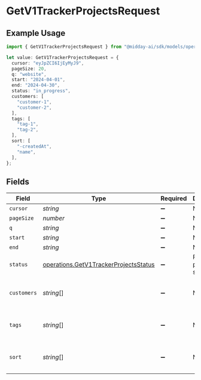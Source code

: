 # GetV1TrackerProjectsRequest

## Example Usage

```typescript
import { GetV1TrackerProjectsRequest } from "@midday-ai/sdk/models/operations";

let value: GetV1TrackerProjectsRequest = {
  cursor: "eyJpZCI6IjEyMyJ9",
  pageSize: 20,
  q: "website",
  start: "2024-04-01",
  end: "2024-04-30",
  status: "in_progress",
  customers: [
    "customer-1",
    "customer-2",
  ],
  tags: [
    "tag-1",
    "tag-2",
  ],
  sort: [
    "-createdAt",
    "name",
  ],
};
```

## Fields

| Field                                                                                          | Type                                                                                           | Required                                                                                       | Description                                                                                    | Example                                                                                        |
| ---------------------------------------------------------------------------------------------- | ---------------------------------------------------------------------------------------------- | ---------------------------------------------------------------------------------------------- | ---------------------------------------------------------------------------------------------- | ---------------------------------------------------------------------------------------------- |
| `cursor`                                                                                       | *string*                                                                                       | :heavy_minus_sign:                                                                             | N/A                                                                                            | eyJpZCI6IjEyMyJ9                                                                               |
| `pageSize`                                                                                     | *number*                                                                                       | :heavy_minus_sign:                                                                             | N/A                                                                                            | 20                                                                                             |
| `q`                                                                                            | *string*                                                                                       | :heavy_minus_sign:                                                                             | N/A                                                                                            | website                                                                                        |
| `start`                                                                                        | *string*                                                                                       | :heavy_minus_sign:                                                                             | N/A                                                                                            | 2024-04-01                                                                                     |
| `end`                                                                                          | *string*                                                                                       | :heavy_minus_sign:                                                                             | N/A                                                                                            | 2024-04-30                                                                                     |
| `status`                                                                                       | [operations.GetV1TrackerProjectsStatus](../../models/operations/getv1trackerprojectsstatus.md) | :heavy_minus_sign:                                                                             | Filter projects by status                                                                      | in_progress                                                                                    |
| `customers`                                                                                    | *string*[]                                                                                     | :heavy_minus_sign:                                                                             | N/A                                                                                            | [<br/>"customer-1",<br/>"customer-2"<br/>]                                                     |
| `tags`                                                                                         | *string*[]                                                                                     | :heavy_minus_sign:                                                                             | N/A                                                                                            | [<br/>"tag-1",<br/>"tag-2"<br/>]                                                               |
| `sort`                                                                                         | *string*[]                                                                                     | :heavy_minus_sign:                                                                             | N/A                                                                                            | [<br/>"-createdAt",<br/>"name"<br/>]                                                           |